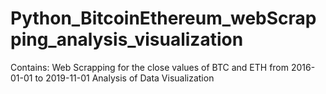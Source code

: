 # Python_BitcoinEthereum_webScrapping_analysis_visualization
Contains:
Web Scrapping for the close values of BTC and ETH from 2016-01-01 to 2019-11-01
Analysis of Data
Visualization
